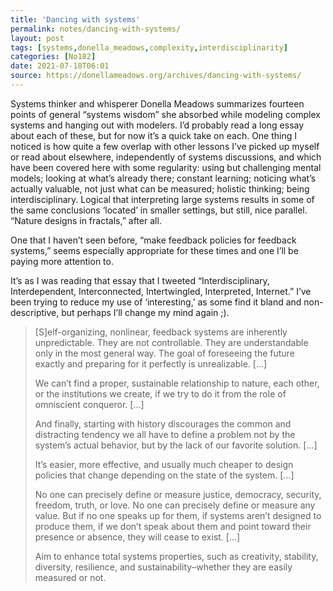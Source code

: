 ```yaml
---
title: 'Dancing with systems'
permalink: notes/dancing-with-systems/
layout: post
tags: [systems,donella_meadows,complexity,interdisciplinarity]
categories: [No182]
date: 2021-07-18T06:01
source: https://donellameadows.org/archives/dancing-with-systems/
---
```

Systems thinker and whisperer Donella Meadows summarizes fourteen points of general “systems wisdom” she absorbed while modeling complex systems and hanging out with modelers. I’d probably read a long essay about each of these, but for now it’s a quick take on each. One thing I noticed is how quite a few overlap with other lessons I’ve picked up myself or read about elsewhere, independently of systems discussions, and which have been covered here with some regularity: using but challenging mental models; looking at what’s already there; constant learning; noticing what’s actually valuable, not just what can be measured; holistic thinking; being interdisciplinary. Logical that interpreting large systems results in some of the same conclusions ‘located’ in smaller settings, but still, nice parallel. “Nature designs in fractals,” after all.

One that I haven’t seen before, “make feedback policies for feedback systems,” seems especially appropriate for these times and one I’ll be paying more attention to.

It’s as I was reading that essay that I tweeted “Interdisciplinary, Interdependent, Interconnected, Intertwingled, Interpreted, Internet.” I’ve been trying to reduce my use of ‘interesting,’ as some find it bland and non-descriptive, but perhaps I’ll change my mind again ;).
> <span class="highlight">[S]elf-organizing, nonlinear, feedback systems are inherently unpredictable. They are not controllable. They are understandable only in the most general way. The goal of foreseeing the future exactly and preparing for it perfectly is unrealizable.</span> […]  
> 
> We can’t find a proper, sustainable relationship to nature, each other, or the institutions we create, if we try to do it from the role of omniscient conqueror. […]  
> 
> <span class="highlight">And finally, starting with history discourages the common and distracting tendency we all have to define a problem not by the system’s actual behavior, but by the lack of our favorite solution.</span> […]  
> 
> <span class="highlight">It’s easier, more effective, and usually much cheaper to design policies that change depending on the state of the system.</span> […]  
> 
> No one can precisely define or measure justice, democracy, security, freedom, truth, or love. No one can precisely define or measure any value. But if no one speaks up for them, if systems aren’t designed to produce them, if we don’t speak about them and point toward their presence or absence, they will cease to exist. […]  
> 
> <span class="highlight">Aim to enhance total systems properties, such as creativity, stability, diversity, resilience, and sustainability–whether they are easily measured or not.</span>  


